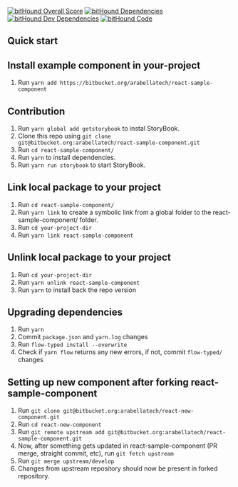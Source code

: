 [![bitHound Overall Score](https://www.bithound.io/bitbucket/arabellatech/react-sample-component/badges/score.svg)](https://www.bithound.io/bitbucket/arabellatech/react-sample-component)
[![bitHound Dependencies](https://www.bithound.io/bitbucket/arabellatech/react-sample-component/badges/dependencies.svg)](https://www.bithound.io/bitbucket/arabellatech/react-sample-component/develop/dependencies/npm)
[![bitHound Dev Dependencies](https://www.bithound.io/bitbucket/arabellatech/react-sample-component/badges/devDependencies.svg)](https://www.bithound.io/bitbucket/arabellatech/react-sample-component/develop/dependencies/npm)
[![bitHound Code](https://www.bithound.io/bitbucket/arabellatech/react-sample-component/badges/code.svg)](https://www.bithound.io/bitbucket/arabellatech/react-sample-component)

## Quick start

## Install example component in your-project
1. Run `yarn add https://bitbucket.org/arabellatech/react-sample-component`

## Contribution
1. Run `yarn global add getstorybook` to instal StoryBook.
1. Clone this repo using `git clone git@bitbucket.org:arabellatech/react-sample-component.git`
1. Run `cd react-sample-component/`
1. Run `yarn` to install dependencies.
1. Run `yarn run storybook` to start StoryBook.

## Link local package to your project
1. Run `cd react-sample-component/`
1. Run `yarn link` to create a symbolic link from a global folder to the react-sample-component/ folder.
1. Run `cd your-project-dir`
1. Run `yarn link react-sample-component`

## Unlink local package to your project
1. Run `cd your-project-dir`
1. Run `yarn unlink react-sample-component`
1. Run `yarn` to install back the repo version

## Upgrading dependencies
1. Run `yarn`
1. Commit `package.json` and `yarn.log` changes
1. Run `flow-typed install --overwrite`
1. Check if `yarn flow` returns any new errors, if not, commit `flow-typed/` changes

## Setting up new component after forking react-sample-component
1. Run `git clone git@bitbucket.org:arabellatech/react-new-component.git`
1. Run `cd react-new-component`
1. Run `git remote upstream add git@bitbucket.org:arabellatech/react-sample-component.git`
1. Now, after something gets updated in react-sample-component (PR merge, straight commit, etc), run `git fetch upstream`
1. Run `git merge upstream/develop`
1. Changes from upstream repository should now be present in forked repository.
